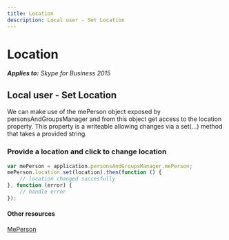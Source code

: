 ```yaml
---
title: Location
description: Local user - Set Location
---
```

# Location


 _**Applies to:** Skype for Business 2015_

## Local user - Set Location

We can make use of the mePerson object exposed by personsAndGroupsManager and from this object get access to the location property.  This property is a writeable allowing changes via a set(...) method that takes a provided string.

### Provide a location and click to change location

```js
var mePerson = application.personsAndGroupsManager.mePerson;
mePerson.location.set(location).then(function () {
    // location changed succesfully 
}, function (error) {
    // handle error
});
```

#### Other resources

<a href="http://officedev.github.io/skype-docs/Skype/WebSDK/model/api/interfaces/jcafe.meperson.html" target="">MePerson</a>
